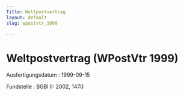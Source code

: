 ```yaml
---
Title: Weltpostvertrag
layout: default
slug: wpostvtr_1999

---
```


# Weltpostvertrag (WPostVtr 1999)

Ausfertigungsdatum
:   1999-09-15

Fundstelle
:   BGBl II: 2002, 1470

